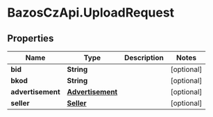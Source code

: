 # BazosCzApi.UploadRequest

## Properties

Name | Type | Description | Notes
------------ | ------------- | ------------- | -------------
**bid** | **String** |  | [optional] 
**bkod** | **String** |  | [optional] 
**advertisement** | [**Advertisement**](Advertisement.md) |  | [optional] 
**seller** | [**Seller**](Seller.md) |  | [optional] 


